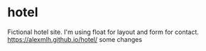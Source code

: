 # hotel
Fictional hotel site. I'm using float for layout and form for contact.
https://alexmlh.github.io/hotel/
some changes
